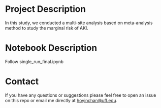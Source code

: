 # Project Description
In this study, we conducted a multi-site analysis based on meta-analysis method to study the marginal risk of AKI.

# Notebook Description
Follow single_run_final.ipynb

# Contact
If you have any questions or suggestions please feel free to open an issue on this repo or email me directly at hoyinchan@ufl.edu.


